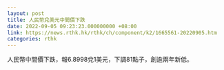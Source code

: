 ```yaml
---
layout: post
title: 人民幣兌美元中間價下跌
date: 2022-09-05 09:23:23.000000000 +08:00
link: https://news.rthk.hk/rthk/ch/component/k2/1665561-20220905.htm
categories: rthk
---
```


人民幣中間價下跌，報6.8998兌1美元，下調81點子，創逾兩年新低。
